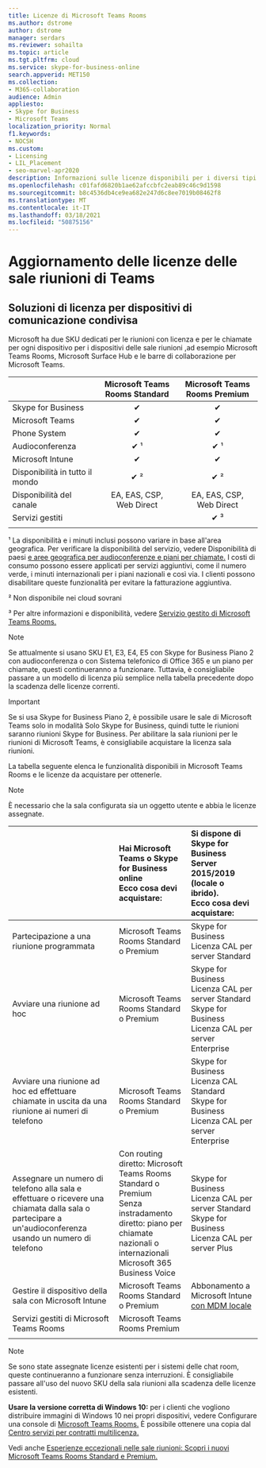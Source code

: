 ```yaml
---
title: Licenze di Microsoft Teams Rooms
ms.author: dstrome
author: dstrome
manager: serdars
ms.reviewer: sohailta
ms.topic: article
ms.tgt.pltfrm: cloud
ms.service: skype-for-business-online
search.appverid: MET150
ms.collection:
- M365-collaboration
audience: Admin
appliesto:
- Skype for Business
- Microsoft Teams
localization_priority: Normal
f1.keywords:
- NOCSH
ms.custom:
- Licensing
- LIL_Placement
- seo-marvel-apr2020
description: Informazioni sulle licenze disponibili per i diversi tipi di funzionalità per chiamate e riunioni nelle sale di Microsoft Teams.
ms.openlocfilehash: c01fafd6820b1ae62afccbfc2eab89c46c9d1598
ms.sourcegitcommit: b8c4536db4ce9ea682e247d6c8ee7019b08462f8
ms.translationtype: MT
ms.contentlocale: it-IT
ms.lasthandoff: 03/18/2021
ms.locfileid: "50875156"
---
```

# <a name="teams-meeting-room-licensing-update"></a>Aggiornamento delle licenze delle sale riunioni di Teams

## <a name="licensing-solutions-for-shared-communication-devices"></a>Soluzioni di licenza per dispositivi di comunicazione condivisa

Microsoft ha due SKU dedicati per le riunioni con licenza e per le chiamate per ogni dispositivo per i dispositivi delle sale riunioni ,ad esempio Microsoft Teams Rooms, Microsoft Surface Hub e le barre di collaborazione per Microsoft Teams.

||Microsoft Teams Rooms Standard |Microsoft Teams Rooms Premium |
|:--- |:---: |:---: |
|Skype for Business |&#x2714;| &#x2714;|
|Microsoft Teams|  &#x2714;|  &#x2714;|
|Phone System|  &#x2714;|  &#x2714;|
|Audioconferenza|&#x2714; &sup1;|&#x2714; &sup1;|
|Microsoft Intune|&#x2714;|&#x2714;|  
|Disponibilità in tutto il mondo | &#x2714; &sup2;| &#x2714; &sup2;|
|Disponibilità del canale | EA, EAS, CSP, <br/>Web Direct | EA, EAS, CSP, <br/>Web Direct |
|Servizi gestiti | | &#x2714; &sup3;|
| | | |

&sup1; La disponibilità e i minuti inclusi possono variare in base all'area geografica. Per verificare la disponibilità del servizio, vedere Disponibilità di paesi [e aree geografica per audioconferenze e piani per chiamate.](https://docs.microsoft.com/microsoftteams/country-and-region-availability-for-audio-conferencing-and-calling-plans) I costi di consumo possono essere applicati per servizi aggiuntivi, come il numero verde, i minuti internazionali per i piani nazionali e così via. I clienti possono disabilitare queste funzionalità per evitare la fatturazione aggiuntiva.  

&sup2; Non disponibile nei cloud sovrani  

&sup3; Per altre informazioni e disponibilità, vedere [Servizio gestito di Microsoft Teams Rooms.](microsoft-teams-rooms-premium.md)

> [!NOTE]
> Se attualmente si usano SKU E1, E3, E4, E5 con Skype for Business Piano 2 con audioconferenza o con Sistema telefonico di Office 365 e un piano per chiamate, questi continueranno a funzionare. Tuttavia, è consigliabile passare a un modello di licenza più semplice nella tabella precedente dopo la scadenza delle licenze correnti.

> [!IMPORTANT]
> Se si usa Skype for Business Piano 2, è possibile usare le sale di Microsoft Teams solo in modalità Solo Skype for Business, quindi tutte le riunioni saranno riunioni Skype for Business. Per abilitare la sala riunioni per le riunioni di Microsoft Teams, è consigliabile acquistare la licenza sala riunioni. 

La tabella seguente elenca le funzionalità disponibili in Microsoft Teams Rooms e le licenze da acquistare per ottenerle.
  
> [!NOTE]
> È necessario che la sala configurata sia un oggetto utente e abbia le licenze assegnate.

|  | Hai Microsoft Teams o Skype for Business online <br/> Ecco cosa devi acquistare:   |Si dispone di Skype for Business Server 2015/2019 (locale o ibrido). <br/> Ecco cosa devi acquistare:|
|:-----|:-----|:-----|
|Partecipazione a una riunione programmata  | Microsoft Teams Rooms Standard o Premium  |Skype for Business Licenza CAL per server Standard  |
|Avviare una riunione ad hoc | Microsoft Teams Rooms Standard o Premium  |Skype for Business Licenza CAL per server Standard  <br/> Skype for Business Licenza CAL per server Enterprise|
|Avviare una riunione ad hoc ed effettuare chiamate in uscita da una riunione ai numeri di telefono |  Microsoft Teams Rooms Standard o Premium |Skype for Business Licenza CAL Standard  <br/> Skype for Business Licenza CAL per server Enterprise|
|Assegnare un numero di telefono alla sala e effettuare o ricevere una chiamata dalla sala o partecipare a un'audioconferenza usando un numero di telefono  | Con routing diretto: Microsoft Teams Rooms Standard o Premium<br/>Senza instradamento diretto: piano per chiamate nazionali o internazionali<br/>Microsoft 365 Business Voice  |Skype for Business Licenza CAL per server Standard  <br/> Skype for Business Licenza CAL per server Plus  |
|Gestire il dispositivo della sala con Microsoft Intune |Microsoft Teams Rooms Standard o Premium  |Abbonamento a Microsoft Intune [con MDM locale](https://docs.microsoft.com/configmgr/mdm/plan-design/plan-on-premises-mdm) |
|Servizi gestiti di Microsoft Teams Rooms | Microsoft Teams Rooms Premium ||
| |||

> [!NOTE]
> Se sono state assegnate licenze esistenti per i sistemi delle chat room, queste continueranno a funzionare senza interruzioni. È consigliabile passare all'uso del nuovo SKU della sala riunioni alla scadenza delle licenze esistenti.  

 **Usare la versione corretta di Windows 10:** per i clienti che vogliono distribuire immagini di Windows 10 nei propri dispositivi, vedere Configurare una console di [Microsoft Teams Rooms.](https://docs.microsoft.com/microsoftteams/room-systems/console) È possibile ottenere una copia dal [Centro servizi per contratti multilicenza.](https://www.microsoft.com/Licensing/servicecenter/) 
 
 Vedi anche [Esperienze eccezionali nelle sale riunioni: Scopri i nuovi Microsoft Teams Rooms Standard e Premium.](https://www.microsoft.com/microsoft-365/blog/2020/07/21/microsoft-teams-meetings-hybrid-workplace-options/)
